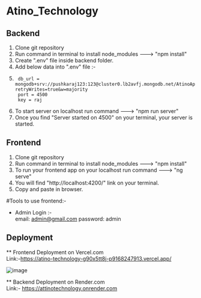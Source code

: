 # Atino_Technology


## Backend ##

1. Clone git repository
2. Run command in terminal to install node_modules --->   "npm install"
3. Create ".env" file inside backend folder.
4. Add below data into ".env" file :- 
5.      db_url = mongodb+srv://pushkaraj123:123@cluster0.lb2avfj.mongodb.net/AtinoApp?retryWrites=true&w=majority
        port = 4500
        key = raj

5. To start server on localhost run command   --->   "npm run server"
6. Once you find "Server started on 4500" on your terminal, your server is started.


## Frontend ##

1. Clone git repository
2. Run command in terminal to install node_modules --->   "npm install"
3. To run your frontend app on your localhost run command --->  "ng serve"
4. You will find "http://localhost:4200/" link on your terminal.
5. Copy and paste in browser.

#Tools to use frontend:-

* Admin Login :-   
    email: admin@gmail.com
    password: admin
    
    
    
## Deployment ##

** Frontend Deployment on Vercel.com   
        Link:-https://atino-technology-g90x5tt8j-p9168247913.vercel.app/

![image](image.png)
        

** Backend Deployment on Render.com     
        Link:- https://attinotechnology.onrender.com
